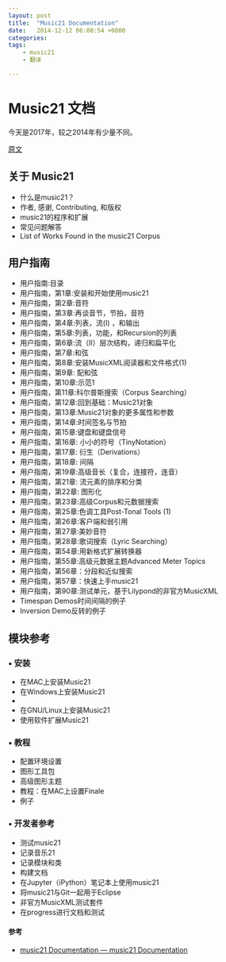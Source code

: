 ```yaml
---
layout: post
title:  "Music21 Documentation"
date:   2014-12-12 06:08:54 +0800
categories:  
tags: 
    - music21
    - 翻译

---
```


# Music21 文档 #

今天是2017年，较之2014年有少量不同。

[原文](http://web.mit.edu/music21/doc/)

## 关于 Music21   ##

*	什么是music21？
*	作者, 感谢, Contributing, 和版权 
*	music21的程序和扩展
*	常见问题解答
*	List of Works Found in the music21 Corpus


## 用户指南 ##

*	用户指南:目录 
*	用户指南，第1章:安装和开始使用music21 
*	用户指南，第2章:音符 
*	用户指南，第3章:再谈音节，节拍，音符 
*	用户指南，第4章:列表，流(I) ，和输出 
*	用户指南，第5章:列表，功能，和Recursion的列表 
*	用户指南，第6章:流（II）层次结构，递归和扁平化 
*	用户指南，第7章:和弦 
*	用户指南，第8章:安装MusicXML阅读器和文件格式(1) 
*	用户指南，第9章: 配和弦 
*	用户指南，第10章:示范1 
*	用户指南，第11章:科尔普斯搜索（Corpus Searching） 
*	用户指南，第12章:回到基础：Music21对象
*	用户指南，第13章:Music21对象的更多属性和参数 
*	用户指南，第14章:时间签名与节拍 
*	用户指南，第15章:键盘和键盘信号 
*	用户指南，第16章: 小小的符号（TinyNotation） 
*	用户指南，第17章: 衍生（Derivations） 
*	用户指南，第18章: 间隔 
*	用户指南，第19章:高级音长（复合，连接符，连音） 
*	用户指南，第21章: 流元素的排序和分类 
*	用户指南，第22章: 图形化 
*	用户指南，第23章:高级Corpus和元数据搜索 
*	用户指南，第25章:色调工具Post-Tonal Tools (1)  
*	用户指南，第26章:客户端和弱引用 
*	用户指南，第27章:美妙音符 
*	用户指南，第28章:歌词搜索（Lyric Searching） 
*	用户指南，第54章:用新格式扩展转换器 
*	用户指南，第55章:高级元数据主题Advanced Meter Topics
*	用户指南，第56章：分段和近似搜索
*	用户指南，第57章：快速上手music21
*	用户指南，第90章:测试单元，基于Lilypond的非官方MusicXML
*	Timespan Demos时间间隔的例子
*	Inversion Demo反转的例子

## 模块参考 ##

### • 安装 ###

*	在MAC上安装Music21
*	在Windows上安装Music21
*	
*	在GNU/Linux上安装Music21
*	使用软件扩展Music21

### • 教程 ###

*	配置环境设置
*	图形工具包
*	高级图形主题
*	教程：在MAC上设置Finale
*	例子

### • 开发者参考 ###

*	测试music21
*	记录音乐21
*	记录模块和类
*	构建文档
*	在Jupyter（iPython）笔记本上使用music21
*	将music21与Git一起用于Eclipse
*	非官方MusicXML测试套件
*	在progress进行文档和测试


#### 参考 ####

* [music21 Documentation — music21 Documentation](http://web.mit.edu/music21/doc/)